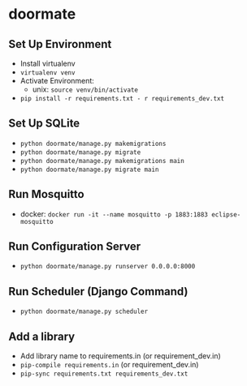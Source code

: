 # doormate

## Set Up Environment
- Install virtualenv
- `virtualenv venv`
- Activate Environment:
    - unix: `source venv/bin/activate`
- `pip install -r requirements.txt - r requirements_dev.txt`

## Set Up SQLite
- `python doormate/manage.py makemigrations`
- `python doormate/manage.py migrate`
- `python doormate/manage.py makemigrations main`
- `python doormate/manage.py migrate main`

## Run Mosquitto
- docker: `docker run -it --name mosquitto -p 1883:1883 eclipse-mosquitto`

## Run Configuration Server
- `python doormate/manage.py runserver 0.0.0.0:8000`

## Run Scheduler (Django Command)
- `python doormate/manage.py scheduler`

## Add a library
- Add library name to requirements.in (or requirement_dev.in)
- `pip-compile requirements.in` (or requirement_dev.in)
- `pip-sync requirements.txt requirements_dev.txt`
